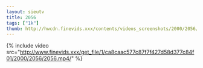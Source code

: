 ```yaml
--- 
layout: sieutv
title: 2056
tags: ["1k"]
thumb: http://hwcdn.finevids.xxx/contents/videos_screenshots/2000/2056/preview.mp4.jpg
---
```

{% include video src="http://www.finevids.xxx/get_file/1/ca8caac577c87f7f427d58d377c84f01/2000/2056/2056.mp4/" %} 
